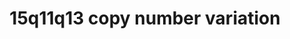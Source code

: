 ---
annotations:
- id: PW:0000013
  parent: disease pathway
  type: Pathway Ontology
  value: disease pathway
- id: DOID:0060429
  parent: genetic disease
  type: Disease Ontology
  value: chromosomal duplication syndrome
- id: DOID:0060388
  parent: genetic disease
  type: Disease Ontology
  value: chromosomal deletion syndrome
authors:
- Fehrhart
description: 'Deletions or duplications of the region 15q11q13 are rare genetic copy
  number variations that have an increased risk of neuropsychiatric disorders. The
  most reported breakpoints are between chr15:29161368-30375967 (BP3-4) or chr15:29161368-32462776
  (BP 3-5) (GRCh37). The chromosomal positions are taken from Kirov et al. 2014. 10.1016/j.biopsych.2013.07.022
  and literature cited there.  '
last-edited: 2023-08-09
organisms:
- Homo sapiens
redirect_from:
- /index.php/Pathway:WP5407
- /instance/WP5407
- /instance/WP5407_r127163
revision: r127163
schema-jsonld:
- '@context': https://schema.org/
  '@id': https://wikipathways.github.io/pathways/WP5407.html
  '@type': Dataset
  creator:
    '@type': Organization
    name: WikiPathways
  description: 'Deletions or duplications of the region 15q11q13 are rare genetic
    copy number variations that have an increased risk of neuropsychiatric disorders.
    The most reported breakpoints are between chr15:29161368-30375967 (BP3-4) or chr15:29161368-32462776
    (BP 3-5) (GRCh37). The chromosomal positions are taken from Kirov et al. 2014.
    10.1016/j.biopsych.2013.07.022 and literature cited there.  '
  keywords:
  - ANKRD2
  - APBA2
  - APP
  - Acetylcholine
  - Ba2+
  - CALM
  - CANX
  - CCL5
  - CDC42BPB
  - CGN
  - CHRNA7
  - CREBBP
  - CXADR
  - Ca2+
  - Claudins
  - DNMBP
  - EID3
  - ENTREP2
  - F-actin
  - FAN1
  - FANCD2
  - FANCI
  - GJA1
  - GJC2
  - GJD3
  - GOLGA8H
  - GOLGA8J
  - GOLGA8Q
  - GOLGA8R
  - GOLGA8T
  - HDAC1
  - KAT2B
  - KLF13
  - LYPD6
  - MIR211
  - MITF
  - MTMR10
  - MYZAP
  - Mg2+
  - Mn2+
  - NECAB3
  - NSMCE1
  - NSMCE2
  - NSMCE3
  - Na+
  - Ni2+
  - OCLN
  - OTUD7A
  - RELA
  - RIC3
  - SERPINH1
  - SIN3A
  - SLF1
  - SLF2
  - SMC5
  - SMC6
  - SPEF1
  - STX1A
  - STX1B
  - STXBP1
  - TJP1
  - TJP2
  - TJP3
  - TRPM1
  - TRPM3
  - UBN1
  - Zn2+
  - glutamate
  license: CC0
  name: 15q11q13 copy number variation
seo: CreativeWork
title: 15q11q13 copy number variation
wpid: WP5407
---